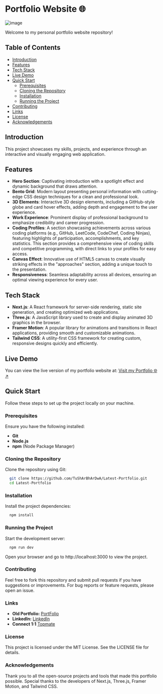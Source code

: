# Portfolio Website 🌐

![image](https://github.com/user-attachments/assets/1ff84c05-8e91-4c47-b7db-e71f2a927809)


Welcome to my personal portfolio website repository! 

## Table of Contents

- [Introduction](#introduction)
- [Features](#features)
- [Tech Stack](#tech-stack)
- [Live Demo](#live-demo)
- [Quick Start](#quick-start)
  - [Prerequisites](#prerequisites)
  - [Cloning the Repository](#cloning-the-repository)
  - [Installation](#installation)
  - [Running the Project](#running-the-project)
- [Contributing](#contributing)
- [Links](#links)
- [License](#license)
- [Acknowledgements](#acknowledgements)

## Introduction

This project showcases my skills, projects, and experience through an interactive and visually engaging web application.

## Features

- **Hero Section**: Captivating introduction with a spotlight effect and dynamic background that draws attention.
- **Bento Grid**: Modern layout presenting personal information with cutting-edge CSS design techniques for a clean and professional look.
- **3D Elements**: Interactive 3D design elements, including a GitHub-style globe and card hover effects, adding depth and engagement to the user experience.
- **Work Experience**: Prominent display of professional background to emphasize credibility and career progression.
- **Coding Profiles**: A section showcasing achievements across various coding platforms (e.g., GitHub, LeetCode, CodeChef, Coding Ninjas), featuring highlights of participation, accomplishments, and key statistics. This section provides a comprehensive view of coding skills and competitive programming, with direct links to your profiles for easy access.
- **Canvas Effect**: Innovative use of HTML5 canvas to create visually striking effects in the "approaches" section, adding a unique touch to the presentation.
- **Responsiveness**: Seamless adaptability across all devices, ensuring an optimal viewing experience for every user.

## Tech Stack

- **Next.js**: A React framework for server-side rendering, static site generation, and creating optimized web applications.
- **Three.js**: A JavaScript library used to create and display animated 3D graphics in the browser.
- **Framer Motion**: A popular library for animations and transitions in React applications, providing smooth and customizable animations.
- **Tailwind CSS**: A utility-first CSS framework for creating custom, responsive designs quickly and efficiently.

## Live Demo

You can view the live version of my portfolio website at:  [Visit my Portfolio 🌐↗](https://tushar-bhardwaj.vercel.app/)

## Quick Start

Follow these steps to set up the project locally on your machine.

### Prerequisites

Ensure you have the following installed:

- **Git**
- **Node.js**
- **npm** (Node Package Manager)

### Cloning the Repository

Clone the repository using Git:

``` bash
  git clone https://github.com/TuShArBhArDwA/Latest-Portfolio.git
  cd Latest-Portfolio
```

### Installation
Install the project dependencies:
``` bash
  npm install
```

### Running the Project
Start the development server:

``` bash
  npm run dev
```
Open your browser and go to http://localhost:3000 to view the project.

### Contributing
Feel free to fork this repository and submit pull requests if you have suggestions or improvements. For bug reports or feature requests, please open an issue.

### Links
- **Old Portfolio:** [PortFolio](https://tusharbhardwaj.vercel.app/)
- **LinkedIn:** [LinkedIn](https://www.linkedin.com/in/bhardwajtushar2004/)
- **Connect 1:1** [Topmate](https://topmate.io/tusharbhardwaj)

### License
This project is licensed under the MIT License. See the LICENSE file for details.

### Acknowledgements
Thank you to all the open-source projects and tools that made this portfolio possible. Special thanks to the developers of Next.js, Three.js, Framer Motion, and Tailwind CSS.
